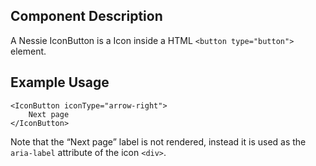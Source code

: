 Component Description
---------------------

A Nessie IconButton is a Icon inside a HTML `<button type="button">` element.

Example Usage
-------------

    <IconButton iconType="arrow-right">
        Next page
    </IconButton>

Note that the “Next page” label is not rendered, instead it is used as the
`aria-label` attribute of the icon `<div>`.
